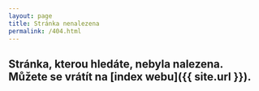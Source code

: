 ```yaml
---
layout: page
title: Stránka nenalezena
permalink: /404.html
---
```


## Stránka, kterou hledáte, nebyla nalezena. Můžete se vrátít na [index webu]({{ site.url }}).
